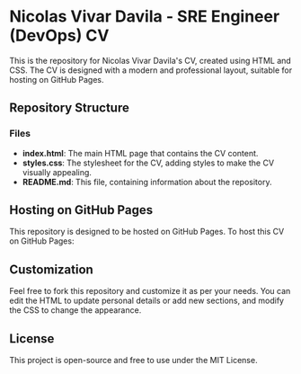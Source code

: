 # Nicolas Vivar Davila - SRE Engineer (DevOps) CV

This is the repository for Nicolas Vivar Davila's CV, created using HTML and CSS. The CV is designed with a modern and professional layout, suitable for hosting on GitHub Pages.

## Repository Structure

### Files
- **index.html**: The main HTML page that contains the CV content.
- **styles.css**: The stylesheet for the CV, adding styles to make the CV visually appealing.
- **README.md**: This file, containing information about the repository.

## Hosting on GitHub Pages
This repository is designed to be hosted on GitHub Pages. To host this CV on GitHub Pages:

## Customization
Feel free to fork this repository and customize it as per your needs. You can edit the HTML to update personal details or add new sections, and modify the CSS to change the appearance.

## License
This project is open-source and free to use under the MIT License.

